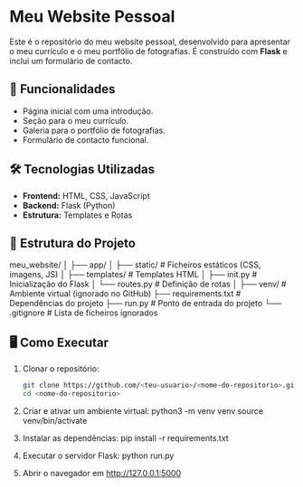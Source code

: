 # Meu Website Pessoal

Este é o repositório do meu website pessoal, desenvolvido para apresentar o meu currículo e o meu portfólio de fotografias. É construído com **Flask** e inclui um formulário de contacto.

## 🚀 Funcionalidades

- Página inicial com uma introdução.
- Seção para o meu currículo.
- Galeria para o portfólio de fotografias.
- Formulário de contacto funcional.

## 🛠️ Tecnologias Utilizadas

- **Frontend:** HTML, CSS, JavaScript
- **Backend:** Flask (Python)
- **Estrutura:** Templates e Rotas

## 📂 Estrutura do Projeto

meu_website/
│
├── app/
│   ├── static/        # Ficheiros estáticos (CSS, imagens, JS)
│   ├── templates/     # Templates HTML
│   ├── init.py    # Inicialização do Flask
│   └── routes.py      # Definição de rotas
│
├── venv/              # Ambiente virtual (ignorado no GitHub)
├── requirements.txt   # Dependências do projeto
├── run.py             # Ponto de entrada do projeto
└── .gitignore         # Lista de ficheiros ignorados

## 🖥️ Como Executar

1. Clonar o repositório:
   ```bash
   git clone https://github.com/<teu-usuario>/<nome-do-repositorio>.git
   cd <nome-do-repositorio>

2. Criar e ativar um ambiente virtual:
    python3 -m venv venv
    source venv/bin/activate

3. Instalar as dependências:
    pip install -r requirements.txt

4. Executar o servidor Flask:
    python run.py

5. Abrir o navegador em http://127.0.0.1:5000

